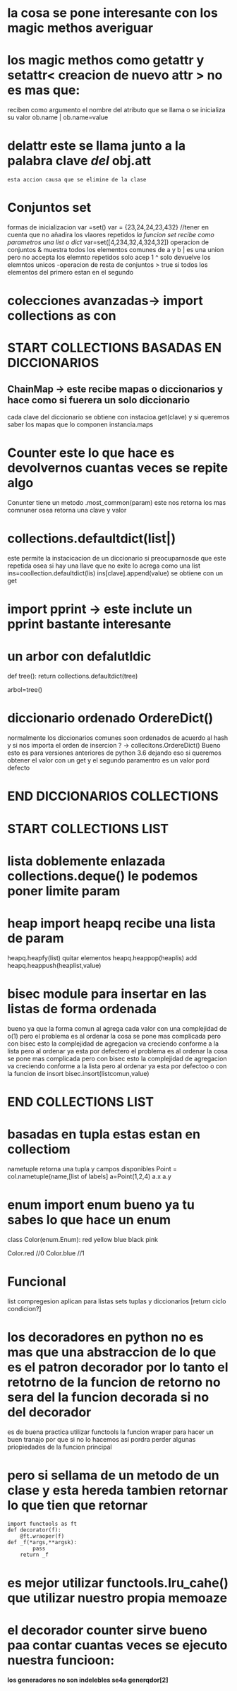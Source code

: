 # la cosa se pone interesante con los magic methos averiguar
# los magic methos como __getattr__ y __setattr__< creacion de nuevo attr > no es mas que:
reciben como argumento el nombre del atributo que se llama o se inicializa su valor
	ob.name | ob.name=value
# __delattr__ este se llama junto a la palabra clave *del* obj.att 
	esta accion causa que se elimine de la clase

# Conjuntos set
  formas de inicializacion
  var =set()
  var = {23,24,24,23,432} //tener en cuenta que no añadira los vlaores repetidos
  *la funcion set recibe como parametros una list o dict<diccionario pero sin claves>* 
  var=set([4,234,32,4,324,32])
operacion de conjuntos
& muestra todos los elementos comunes de  a y b
| es una union pero no accepta los elemnto repetidos solo acep 1
^ solo devuelve los elemntos unicos
-operacion de resta de conjuntos
\> true si todos los elementos del primero estan en el segundo 
# colecciones avanzadas-> import collections as con
# START COLLECTIONS BASADAS EN DICCIONARIOS
## ChainMap -> este recibe mapas o diccionarios y hace como si fuerera un solo diccionario
cada clave del diccionario se obtiene con instacioa.get(clave)
y si queremos saber los mapas que lo componen instancia.maps
# Counter este lo que hace es devolvernos cuantas veces se repite algo <param recibe un iterable una lista o una cadena de string >
Conunter tiene un metodo .most_common(param<int los n mas comunes>) este nos retorna los mas comnuner osea retorna una clave y valor

# collections.defaultdict(list|)
este permite la instacicacion de un diccionario si preocuparnosde que este repetida
osea si hay una llave que no exite lo acrega como una list
ins=coollection.defaultdict(lis)
ins[clave].append(value)
se obtiene con un get
# import pprint -> este inclute un pprint bastante interesante

# un arbor con defalutldic

def tree():
    return collections.defaultdict(tree)

arbol=tree()

# diccionario ordenado OrdereDict()
normalmente los diccionarios comunes soon ordenados de acuerdo al hash
y si nos importa el orden de insercion ? -> collecitons.OrdereDict()
Bueno esto es para versiones anteriores de python 3.6
dejando eso si queremos obtener el valor con un get y el segundo paramentro es un valor pord defecto
# END DICCIONARIOS COLLECTIONS
# START COLLECTIONS LIST
# lista doblemente enlazada collections.deque()	le podemos poner limite param<maxlen>
# heap <heapd> import heapq recibe una lista de param
heapq.heapfy(list)
quitar elementos heapq.heappop(heaplis)
add heapq.heappush(heaplist,value) 
# bisec module para insertar en las listas de forma ordenada
bueno ya que la forma comun al agrega cada valor con una complejidad de o(1) pero el problema es al ordenar la cosa se pone mas complicada
pero con bisec esto la complejidad de agregacion va creciendo conforme a la lista pero al ordenar ya esta por defectero el problema es al ordenar la cosa se pone mas complicada
pero con bisec esto la complejidad de agregacion va creciendo conforme a la lista pero al ordenar ya esta por defectoo
o con la funcion de insort
bisec.insort(listcomun,value)
# END COLLECTIONS LIST
# basadas en tupla estas estan en collectiom
nametuple retorna una tupla y campos disponibles
Point = col.nametuple(name,[list of labels]
a=Point(1,2,4)
a.x
a.y
# enum import enum bueno ya tu sabes lo que hace un enum
class Color(enum.Enum):
	red
    yellow
	blue
    black
    pink

Color.red //0
Color.blue //1
# Funcional 
list compregesion aplican para listas sets tuplas<casoespecial las tuplas conpregension se comportan como un genreador> y diccionarios
[return ciclo condicion?]
# los decoradores en python no es mas que una abstraccion de lo que es el patron decorador por lo tanto el retotrno de la funcion de retorno no sera del la funcion decorada si no del decorador
es de buena practica utilizar functools la funcion wraper para hacer un buen tranajo por que si no lo hacemos asi pordra perder algunas priopiedades de la funcion principal 

# pero si sellama de un metodo de un clase y esta hereda tambien retornar lo que tien que retornar
```	
import functools as ft
def decorator(f):
	@ft.wraoper(f)
def _f(*args,**argsk):
		pass
	return _f
``` 
# es mejor utilizar functools.lru_cahe() que utilizar nuestro propia memoaze
# el decorador counter sirve bueno paa contar cuantas veces se ejecuto nuestra funcioon:

**los generadores no son indelebles se4a generqdor[2]**



